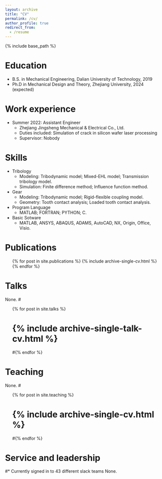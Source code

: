 ```yaml
---
layout: archive
title: "CV"
permalink: /cv/
author_profile: true
redirect_from:
  - /resume
---
```


{% include base_path %}

Education
======
* B.S. in Mechanical Engineering, Dalian University of Technology, 2019
* Ph.D in Mechanical Design and Theory, Zhejiang University, 2024 (expected)

Work experience
======
* Summer 2022: Assistant Engineer
  * Zhejiang Jingsheng Mechanical & Electrical Co., Ltd. 
  * Duties included: Simulation of crack in silicon wafer laser processing
  * Supervisor: Nobody
  
Skills
======
* Tribology
  * Modeling: Tribodynamic model; Mixed-EHL model; Transmission tribology model.
  * Simulation: Finite difference method; Influence function method.
* Gear
  * Modeling: Tribodynamic model; Rigid-flexible coupling model.
  * Geometry: Tooth contact analysis; Loaded tooth contact analysis.
* Program Language
  * MATLAB; FORTRAN; PYTHON; C.
* Basic Sotware
  * MATLAB, ANSYS, ABAQUS, ADAMS, AutoCAD, NX, Origin, Office, Visio.

Publications
======
  <ul>{% for post in site.publications %}
    {% include archive-single-cv.html %}
  {% endfor %}</ul>
  
Talks
======
  None.
  #<ul>{% for post in site.talks %}
   # {% include archive-single-talk-cv.html %}
  #{% endfor %}</ul>
  
Teaching
======
  None.
  #<ul>{% for post in site.teaching %}
   # {% include archive-single-cv.html %}
  #{% endfor %}</ul>
  
Service and leadership
======
#* Currently signed in to 43 different slack teams
  None.
